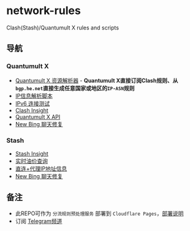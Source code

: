 # network-rules
Clash(Stash)/Quantumult X rules and scripts

## 导航
### Quantumult X
- [Quantumult X 资源解析器](https://github.com/RS0485/network-rules/tree/main/resource/README.md) - **Quantumult X直接订阅Clash规则、从`bgp.he.net`直接生成任意国家或地区的`IP-ASN`规则**
- [IP信息解析脚本](https://github.com/RS0485/network-rules/tree/main/resource/geolocation-parser.js)
- [IPv6 连接测试](https://github.com/RS0485/network-rules/tree/main/scripts/ipv6-check.js)
- [Clash Insight](https://github.com/RS0485/network-rules/blob/main/scripts/clash-insight.md)
- [Quantumult X API](https://github.com/RS0485/network-rules/tree/main/rewrite/QuanAPI.qx.conf)
- [New Bing 聊天修复](https://github.com/RS0485/network-rules/tree/main/rewrite/TheNewBing.qx.conf)

### Stash
- [Stash Insight](https://github.com/RS0485/network-rules/blob/main/scripts/clash-insight.md)
- [实时油价查询](https://github.com/RS0485/network-rules/tree/main/rewrite/GasPrice.stoverride)
- [直连+代理IP地址信息](https://github.com/RS0485/network-rules/tree/main/rewrite/IPGeolocation.stoverride)
- [New Bing 聊天修复](https://github.com/RS0485/network-rules/tree/main/rewrite/TheNewBing.stoverride)

## 备注
- 此REPO可作为 `分流规则预处理服务` 部署到 `Cloudflare Pages`，[部署说明](https://github.com/RS0485/network-rules/tree/main/_worker.js.md)
- 订阅 [Telegram频道](https://t.me/rs0485_tech)
